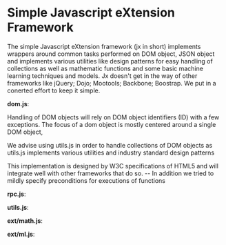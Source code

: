 Simple Javascript eXtension Framework
==

The simple Javascript eXtension framework (jx in short) implements wrappers around common tasks performed on DOM object, JSON object and implements various utilities like design patterns for easy handling of collections as well as mathematic functions and some basic machine learning techniques and models. Jx doesn't get in the way of other frameworks like jQuery; Dojo; Mootools; Backbone; Boostrap. We put in a conerted effort to keep it simple.  

<b>dom.js</b>:

Handling of DOM objects will rely on DOM object identifiers (ID) with a few exceptions. 
The focus of a dom object is mostly centered around a single DOM object, 


We advise using utils.js in order to handle collections of DOM objects as utils.js implements various utilities and industry standard design patterns 
 

This implementation is designed by W3C specifications of HTML5 and will integrate well with other frameworks that do so.
-- In addition we tried to mildly specify preconditions for executions of functions

<b>rpc.js</b>: 

<b>utils.js</b>:

<b>ext/math.js</b>:

<b>ext/ml.js</b>: